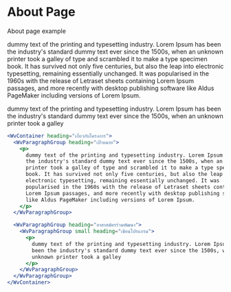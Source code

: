 # About Page

About page example

<WvContainer heading="เกี่ยวกับโครงการ">
<WvParagraphGroup heading="เป้าหมาย">
  <p>
    dummy text of the printing and typesetting industry. Lorem Ipsum has been the industry's standard dummy text ever since the 1500s, when an unknown printer took a galley of type and scrambled it to make a type specimen book. It has survived not only five centuries, but also the leap into electronic typesetting, remaining essentially unchanged. It was popularised in the 1960s with the release of Letraset sheets containing Lorem Ipsum passages, and more recently with desktop publishing software like Aldus PageMaker including versions of Lorem Ipsum.
  </p>
</WvParagraphGroup>

<WvParagraphGroup heading="อาสาสมัครร่วมพัฒนา">
  <WvParagraphGroup small heading="เขียนโปรแกรม">
    <p>
      dummy text of the printing and typesetting industry. Lorem Ipsum has been the industry's standard dummy text ever since the 1500s, when an unknown printer took a galley
    </p>
  </WvParagraphGroup>
</WvParagraphGroup>
</WvContainer>

```jsx
<WvContainer heading="เกี่ยวกับโครงการ">
  <WvParagraphGroup heading="เป้าหมาย">
    <p>
      dummy text of the printing and typesetting industry. Lorem Ipsum has been
      the industry's standard dummy text ever since the 1500s, when an unknown
      printer took a galley of type and scrambled it to make a type specimen
      book. It has survived not only five centuries, but also the leap into
      electronic typesetting, remaining essentially unchanged. It was
      popularised in the 1960s with the release of Letraset sheets containing
      Lorem Ipsum passages, and more recently with desktop publishing software
      like Aldus PageMaker including versions of Lorem Ipsum.
    </p>
  </WvParagraphGroup>

  <WvParagraphGroup heading="อาสาสมัครร่วมพัฒนา">
    <WvParagraphGroup small heading="เขียนโปรแกรม">
      <p>
        dummy text of the printing and typesetting industry. Lorem Ipsum has
        been the industry's standard dummy text ever since the 1500s, when an
        unknown printer took a galley
      </p>
    </WvParagraphGroup>
  </WvParagraphGroup>
</WvContainer>
```
